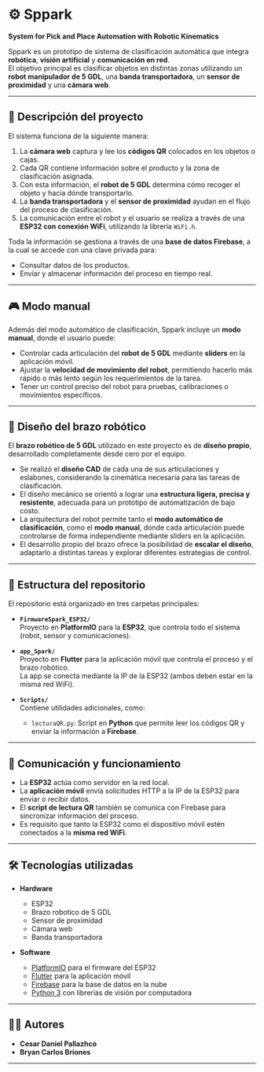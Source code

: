 # ⚙️ Sppark
**System for Pick and Place Automation with Robotic Kinematics**

Sppark es un prototipo de sistema de clasificación automática que integra **robótica**, **visión artificial** y **comunicación en red**.  
El objetivo principal es clasificar objetos en distintas zonas utilizando un **robot manipulador de 5 GDL**, una **banda transportadora**, un **sensor de proximidad** y una **cámara web**.

---

## 🚀 Descripción del proyecto
El sistema funciona de la siguiente manera:
1. La **cámara web** captura y lee los **códigos QR** colocados en los objetos o cajas.
2. Cada QR contiene información sobre el producto y la zona de clasificación asignada.
3. Con esta información, el **robot de 5 GDL** determina cómo recoger el objeto y hacia dónde transportarlo.
4. La **banda transportadora** y el **sensor de proximidad** ayudan en el flujo del proceso de clasificación.
5. La comunicación entre el robot y el usuario se realiza a través de una **ESP32 con conexión WiFi**, utilizando la librería `WiFi.h`.

Toda la información se gestiona a través de una **base de datos Firebase**, a la cual se accede con una clave privada para:
- Consultar datos de los productos.
- Enviar y almacenar información del proceso en tiempo real.

---

## 🎮 Modo manual
Además del modo automático de clasificación, Sppark incluye un **modo manual**, donde el usuario puede:
- Controlar cada articulación del **robot de 5 GDL** mediante **sliders** en la aplicación móvil.
- Ajustar la **velocidad de movimiento del robot**, permitiendo hacerlo más rápido o más lento según los requerimientos de la tarea.
- Tener un control preciso del robot para pruebas, calibraciones o movimientos específicos.

---

## 🤖 Diseño del brazo robótico
El **brazo robótico de 5 GDL** utilizado en este proyecto es de **diseño propio**, desarrollado completamente desde cero por el equipo.  
- Se realizó el **diseño CAD** de cada una de sus articulaciones y eslabones, considerando la cinemática necesaria para las tareas de clasificación.  
- El diseño mecánico se orientó a lograr una **estructura ligera, precisa y resistente**, adecuada para un prototipo de automatización de bajo costo.  
- La arquitectura del robot permite tanto el **modo automático de clasificación**, como el **modo manual**, donde cada articulación puede controlarse de forma independiente mediante sliders en la aplicación.  
- El desarrollo propio del brazo ofrece la posibilidad de **escalar el diseño**, adaptarlo a distintas tareas y explorar diferentes estrategias de control.  

---

## 📂 Estructura del repositorio
El repositorio está organizado en tres carpetas principales:

- **`FirmwareSpark_ESP32/`**  
  Proyecto en **PlatformIO** para la **ESP32**, que controla todo el sistema (robot, sensor y comunicaciones).

- **`app_Spark/`**  
  Proyecto en **Flutter** para la aplicación móvil que controla el proceso y el brazo robótico.  
  La app se conecta mediante la IP de la ESP32 (ambos deben estar en la misma red WiFi).

- **`Scripts/`**  
  Contiene utilidades adicionales, como:
  - `lecturaQR.py`: Script en **Python** que permite leer los códigos QR y enviar la información a **Firebase**.

---

## 🔌 Comunicación y funcionamiento
- La **ESP32** actúa como servidor en la red local.  
- La **aplicación móvil** envía solicitudes HTTP a la IP de la ESP32 para enviar o recibir datos.  
- El **script de lectura QR** también se comunica con Firebase para sincronizar información del proceso.  
- Es requisito que tanto la ESP32 como el dispositivo móvil estén conectados a la **misma red WiFi**.  

---

## 🛠️ Tecnologías utilizadas
- **Hardware**
  - ESP32
  - Brazo robotico de 5 GDL
  - Sensor de proximidad
  - Cámara web
  - Banda transportadora  

- **Software**
  - [PlatformIO](https://platformio.org/) para el firmware del ESP32
  - [Flutter](https://flutter.dev/) para la aplicación móvil
  - [Firebase](https://firebase.google.com/) para la base de datos en la nube
  - [Python 3](https://www.python.org/) con librerías de visión por computadora

---

## 👨‍💻 Autores
- **Cesar Daniel Pallazhco**  
- **Bryan Carlos Briones**

---
